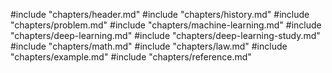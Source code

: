 #include "chapters/header.md"
#include "chapters/history.md"
#include "chapters/problem.md"
#include "chapters/machine-learning.md"
#include "chapters/deep-learning.md"
#include "chapters/deep-learning-study.md"
#include "chapters/math.md"
#include "chapters/law.md"
#include "chapters/example.md"
#include "chapters/reference.md"